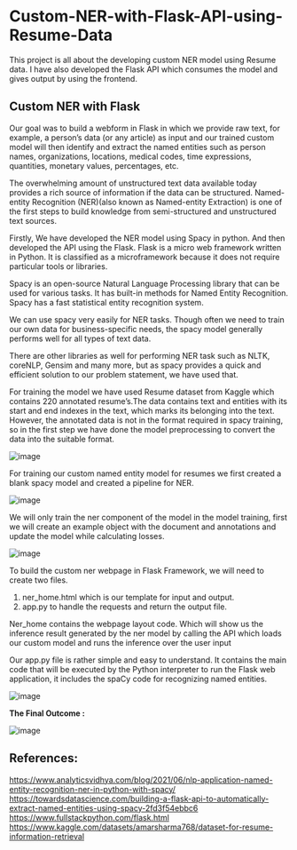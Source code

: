 # Custom-NER-with-Flask-API-using-Resume-Data

This project is all about the developing custom NER model using Resume data. I have also developed the Flask API which consumes the model and gives output by using the frontend. 


## **Custom NER with Flask**

Our goal was to build a webform in Flask in which we provide raw text, for example, a person’s data (or any article) as input and our trained custom model will then identify and extract the named entities such as person names, organizations, locations, medical codes, time expressions, quantities, monetary values, percentages, etc. 

The overwhelming amount of unstructured text data available today provides a rich source of information if the data can be structured. Named-entity Recognition (NER)(also known as Named-entity Extraction) is one of the first steps to build knowledge from semi-structured and unstructured text sources.

Firstly, We have developed the NER model using Spacy in python. And then developed the API using the Flask. Flask is a micro web framework written in Python. It is classified as a microframework because it does not require particular tools or libraries. 

Spacy is an open-source Natural Language Processing library that can be used for various tasks. It has built-in methods for Named Entity Recognition. Spacy has a fast statistical entity recognition system.

We can use spacy very easily for NER tasks. Though often we need to train our own data for business-specific needs, the spacy model generally performs well for all types of text data.  

There are other libraries as well for performing NER task such as NLTK, coreNLP, Gensim and many more, but as spacy provides a quick and efficient solution to our problem statement, we have used that.

For training the model we have used Resume dataset from Kaggle which contains 220 annotated resume’s.The data contains text and entities with its start and end indexes in the text, which marks its belonging into the text. However, the annotated data is not in the format required in spacy training, so in the first step we have done the model preprocessing to convert the data into the suitable format.

![image](https://user-images.githubusercontent.com/60917314/216774018-f3298254-db6a-41e1-9864-3a2bae7afd77.png)


For training our custom named entity model for resumes we first created a blank spacy model and created a pipeline for NER.

![image](https://user-images.githubusercontent.com/60917314/216774039-ec26bbdb-9287-4a1b-9b79-32a5767fa8b2.png)

We will only train the ner component of the model in the model training, first we will create an example object with the document and annotations and update the model while calculating losses.

![image](https://user-images.githubusercontent.com/60917314/216774048-c1285011-16bf-459e-b26f-459d621b6eb0.png)


To build the custom ner webpage in Flask Framework, we will need to create two files.
1. ner_home.html which is our template for input and output.
2. app.py to handle the requests and return the output file.

Ner_home contains the webpage layout code. Which will show us the inference result generated by the ner model by calling the API which loads our custom model and runs the inference over the user input

Our app.py file is rather simple and easy to understand. It contains the main code that will be executed by the Python interpreter to run the Flask web application, it includes the spaCy code for recognizing named entities.

![image](https://user-images.githubusercontent.com/60917314/216774062-a01a2f6f-b9af-4f3e-98ed-6110430e2355.png)

**The Final Outcome :**

![image](https://user-images.githubusercontent.com/60917314/216774074-874aa9c2-5d87-47ca-9862-06a7b2c0e053.png)

## **References:**

https://www.analyticsvidhya.com/blog/2021/06/nlp-application-named-entity-recognition-ner-in-python-with-spacy/
https://towardsdatascience.com/building-a-flask-api-to-automatically-extract-named-entities-using-spacy-2fd3f54ebbc6 
https://www.fullstackpython.com/flask.html 
https://www.kaggle.com/datasets/amarsharma768/dataset-for-resume-information-retrieval
